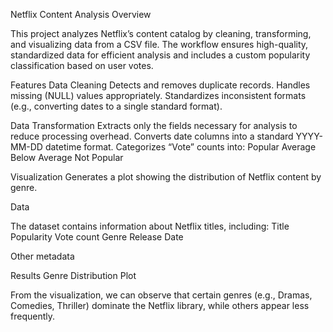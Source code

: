 Netflix Content Analysis
Overview

This project analyzes Netflix’s content catalog by cleaning, transforming, and visualizing data from a CSV file. The workflow ensures high-quality, standardized data for efficient analysis and includes a custom popularity classification based on user votes.

Features
Data Cleaning
  Detects and removes duplicate records.
  Handles missing (NULL) values appropriately.
  Standardizes inconsistent formats (e.g., converting dates to a single standard format).

Data Transformation
  Extracts only the fields necessary for analysis to reduce processing overhead.
  Converts date columns into a standard YYYY-MM-DD datetime format.
  Categorizes “Vote” counts into:
    Popular
    Average
    Below Average
    Not Popular

Visualization
  Generates a plot showing the distribution of Netflix content by genre.

Data

The dataset contains information about Netflix titles, including:
Title
Popularity
Vote count
Genre
Release Date

Other metadata


Results
Genre Distribution Plot

From the visualization, we can observe that certain genres (e.g., Dramas, Comedies, Thriller) dominate the Netflix library, while others appear less frequently.
